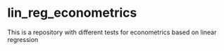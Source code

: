 # lin_reg_econometrics
This is a repository with different tests for econometrics based on linear regression 


